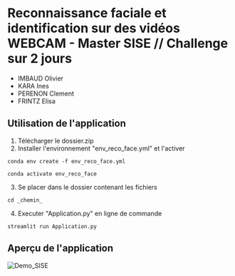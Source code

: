 # Reconnaissance faciale et identification sur des vidéos WEBCAM - Master SISE // Challenge sur 2 jours

* IMBAUD Olivier
* KARA Ines
* PERENON Clement
* FRINTZ Elisa

## Utilisation de l'application

1. Télécharger le dossier.zip 
2. Installer l'environnement "env_reco_face.yml" et l'activer
```
conda env create -f env_reco_face.yml 

conda activate env_reco_face
```
3. Se placer dans le dossier contenant les fichiers
```
cd _chemin_
```
4. Executer "Application.py" en ligne de commande
```
streamlit run Application.py
```

## Aperçu de l'application
![Demo_SISE](https://user-images.githubusercontent.com/65174929/157723257-54cf93c4-14ba-46eb-88bd-6efc4c120df7.png)
